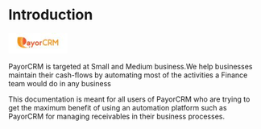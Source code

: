 # Introduction

![](.gitbook/assets/payorcrm01.jpg)

PayorCRM is targeted at Small and Medium business.We help businesses maintain their cash-flows by automating most of the activities a Finance team would do in any business

This documentation is meant for all users of PayorCRM who are trying to get the maximum benefit of using an automation platform such as PayorCRM for managing receivables in their business processes.

